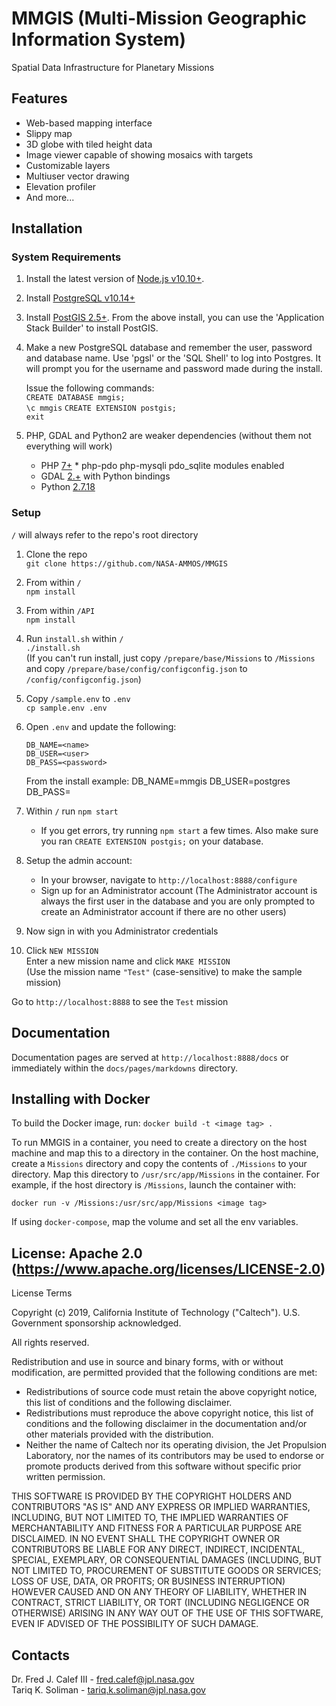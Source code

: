 # MMGIS (Multi-Mission Geographic Information System)

Spatial Data Infrastructure for Planetary Missions

## Features

- Web-based mapping interface
- Slippy map
- 3D globe with tiled height data
- Image viewer capable of showing mosaics with targets
- Customizable layers
- Multiuser vector drawing
- Elevation profiler
- And more...

## Installation

### System Requirements

1. Install the latest version of [Node.js v10.10+](https://nodejs.org/en/download/).

1. Install [PostgreSQL v10.14+](https://www.enterprisedb.com/downloads/postgres-postgresql-downloads)
1. Install [PostGIS 2.5+](https://postgis.net/install/). From the above install, you can use the 'Application Stack Builder' to install PostGIS.
1. Make a new PostgreSQL database and remember the user, password and database name.
   Use 'pgsl' or the 'SQL Shell' to log into Postgres. It will prompt you for the username and password made during the install.
   
   Issue the following commands:  
       `CREATE DATABASE mmgis;`  
       `\c mmgis` 
       `CREATE EXTENSION postgis;`  
       `exit`  

1. PHP, GDAL and Python2 are weaker dependencies (without them not everything will work)

   - PHP [7+](https://www.php.net/downloads.php) \* php-pdo php-mysqli pdo_sqlite modules enabled
   - GDAL [2.+](https://gdal.org/download.html) with Python bindings
   - Python [2.7.18](https://www.python.org/downloads/release/python-2718/)

### Setup

`/` will always refer to the repo's root directory

1. Clone the repo  
   `git clone https://github.com/NASA-AMMOS/MMGIS`

1. From within `/`  
   `npm install`

1. From within `/API`  
   `npm install`

1. Run `install.sh` within `/`  
   `./install.sh`  
   (If you can't run install, just copy `/prepare/base/Missions` to `/Missions` and copy `/prepare/base/config/configconfig.json` to `/config/configconfig.json`)

1. Copy `/sample.env` to `.env`  
   `cp sample.env .env`

1. Open `.env` and update the following:

   ```
   DB_NAME=<name>
   DB_USER=<user>
   DB_PASS=<password>
   ```
   From the install example:
   DB_NAME=mmgis
   DB_USER=postgres
   DB_PASS=<password>
   
1. Within `/` run `npm start`

   - If you get errors, try running `npm start` a few times. Also make sure you ran `CREATE EXTENSION postgis;` on your database.

1. Setup the admin account:

   - In your browser, navigate to `http://localhost:8888/configure`
   - Sign up for an Administrator account (The Administrator account is always the first user in the database and you are only prompted to create an Administrator account if there are no other users)

1. Now sign in with you Administrator credentials

1. Click `NEW MISSION`  
   Enter a new mission name and click `MAKE MISSION`  
   (Use the mission name `"Test"` (case-sensitive) to make the sample mission)

Go to `http://localhost:8888` to see the `Test` mission

## Documentation

Documentation pages are served at `http://localhost:8888/docs` or immediately within the `docs/pages/markdowns` directory.

## Installing with Docker

To build the Docker image, run:
`docker build -t <image tag> .`

To run MMGIS in a container, you need to create a directory on the host machine and map this to a directory in the container. On the host machine, create a `Missions` directory and copy the contents of `./Missions` to your directory. Map this directory to `/usr/src/app/Missions` in the container. For example, if the host directory is `/Missions`, launch the container with:

`docker run -v /Missions:/usr/src/app/Missions <image tag>`

If using `docker-compose`, map the volume and set all the env variables.

## License: Apache 2.0 (https://www.apache.org/licenses/LICENSE-2.0)

License Terms

Copyright (c) 2019, California Institute of Technology ("Caltech"). U.S. Government sponsorship acknowledged.

All rights reserved.

Redistribution and use in source and binary forms, with or without modification, are permitted provided that the following conditions are met:

- Redistributions of source code must retain the above copyright notice, this list of conditions and the following disclaimer.
- Redistributions must reproduce the above copyright notice, this list of conditions and the following disclaimer in the documentation and/or other materials provided with the distribution.
- Neither the name of Caltech nor its operating division, the Jet Propulsion Laboratory, nor the names of its contributors may be used to endorse or promote products derived from this software without specific prior written permission.

THIS SOFTWARE IS PROVIDED BY THE COPYRIGHT HOLDERS AND CONTRIBUTORS "AS IS" AND ANY EXPRESS OR IMPLIED WARRANTIES, INCLUDING, BUT NOT LIMITED TO, THE IMPLIED WARRANTIES OF MERCHANTABILITY AND FITNESS FOR A PARTICULAR PURPOSE ARE DISCLAIMED. IN NO EVENT SHALL THE COPYRIGHT OWNER OR CONTRIBUTORS BE LIABLE FOR ANY DIRECT, INDIRECT, INCIDENTAL, SPECIAL, EXEMPLARY, OR CONSEQUENTIAL DAMAGES (INCLUDING, BUT NOT LIMITED TO, PROCUREMENT OF SUBSTITUTE GOODS OR SERVICES; LOSS OF USE, DATA, OR PROFITS; OR BUSINESS INTERRUPTION) HOWEVER CAUSED AND ON ANY THEORY OF LIABILITY, WHETHER IN CONTRACT, STRICT LIABILITY, OR TORT (INCLUDING NEGLIGENCE OR OTHERWISE) ARISING IN ANY WAY OUT OF THE USE OF THIS SOFTWARE, EVEN IF ADVISED OF THE POSSIBILITY OF SUCH DAMAGE.

## Contacts

Dr. Fred J. Calef III - fred.calef@jpl.nasa.gov  
Tariq K. Soliman - tariq.k.soliman@jpl.nasa.gov
